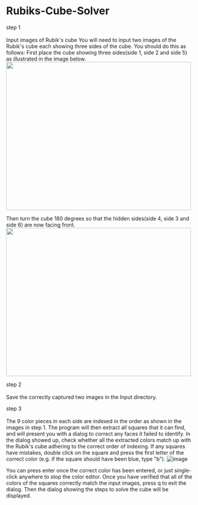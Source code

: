 # Rubiks-Cube-Solver
step 1<br></br>
Input images of Rubik's cube 
You will need to input two images of the Rubik's cube each showing three sides of the cube. You should do this as follows:
First place the cube showing three sides(side 1, side 2 and side 5) as illustrated in the image below.<br/>
<img src="https://user-images.githubusercontent.com/91874321/211251579-0021e8ad-5ca9-4430-aab6-6acc856f234e.png" width="500" height="400"/>

Then turn the cube 180 degrees so that the hidden sides(side 4, side 3 and side 6) are now facing front.
<img src="https://user-images.githubusercontent.com/91874321/211251639-3fc7dd4d-ef13-49e6-913b-d5cac26aef68.png" width="500" height="400"/>

step 2<br></br>
Save the correctly captured two images in the Input directory. 

step 3<br></br>
The 9 color pieces in each side are indexed in the order as shown in the images in step 1.
The program will then extract all squares that it can find, and will present you with a dialog to correct any faces it failed to identify.
In the dialog showed up, check whether all the extracted colors match up with the Rubik's cube adhering to the correct order of indexing.
If any squares have mistakes, double click on the square and press the first letter of the correct color (e.g. if the square should have been blue, type "b"). 
![image](https://user-images.githubusercontent.com/91874321/211254525-a7008fa5-b7ba-43f7-905f-60aa7fce4fc8.png)

You can press enter once the correct color has been entered, or just single-click anywhere to stop the color editor.
Once you have verified that all of the colors of the squares correctly match the input images, press q to exit the dialog.
Then the dialog showing the steps to solve the cube will be displayed.



